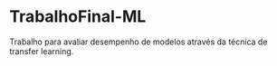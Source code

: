 # TrabalhoFinal-ML
Trabalho para avaliar desempenho de modelos através da técnica de transfer learning.
